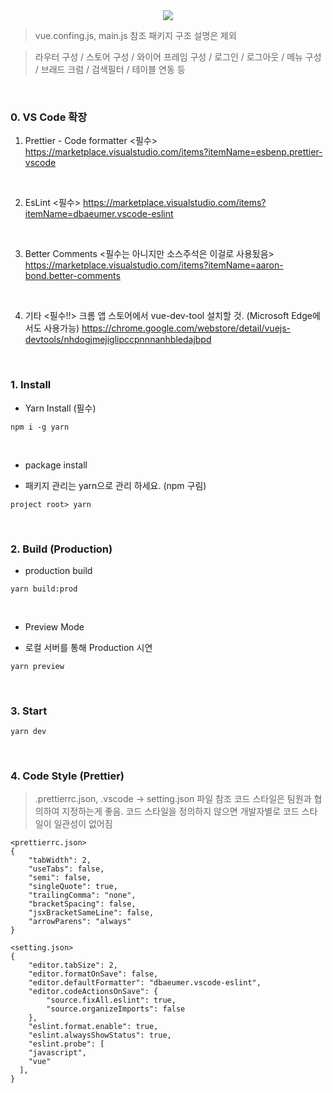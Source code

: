 <div align="center">
  <img src="https://blog.kakaocdn.net/dn/nprmt/btqu0463kbN/Gso0UtWFz6UY0X1DLcOSnk/img.jpg" />
</div>

> vue.confing.js, main.js 참조
> 패키지 구조 설명은 제외

> 라우터 구성 / 스토어 구성 / 와이어 프레임 구성 / 로그인 / 로그아웃 / 메뉴 구성 / 브래드 크럼 / 검색필터 / 테이블 연동 등

<br>

### 0. VS Code 확장
1. Prettier - Code formatter <필수>
https://marketplace.visualstudio.com/items?itemName=esbenp.prettier-vscode

<br>

2. EsLint <필수>
https://marketplace.visualstudio.com/items?itemName=dbaeumer.vscode-eslint

<br>

3. Better Comments <필수는 아니지만 소스주석은 이걸로 사용됬음>
https://marketplace.visualstudio.com/items?itemName=aaron-bond.better-comments

<br>

4. 기타 <필수!!>
크롬 앱 스토어에서 vue-dev-tool 설치할 것.
(Microsoft Edge에서도 사용가능)
https://chrome.google.com/webstore/detail/vuejs-devtools/nhdogjmejiglipccpnnnanhbledajbpd


<br>

### 1. Install

* Yarn Install (필수)
```
npm i -g yarn
```
<br>

* package install
- 패키지 관리는 yarn으로 관리 하세요. (npm 구림)
```
project root> yarn
```
<br>

### 2. Build (Production)
* production build
```
yarn build:prod
```
<br>

* Preview Mode
- 로컬 서버를 통해 Production 시연
```
yarn preview
```
<br>

### 3. Start
```
yarn dev
```
<br>

### 4. Code Style (Prettier)
> .prettierrc.json, .vscode -> setting.json 파일 참조
> 코드 스타일은 팀원과 협의하여 지정하는게 좋음.
> 코드 스타일을 정의하지 않으면 개발자별로 코드 스타일이 일관성이 없어짐
``` 
<prettierrc.json>
{
	"tabWidth": 2,
	"useTabs": false,
	"semi": false,
	"singleQuote": true,
	"trailingComma": "none",
	"bracketSpacing": false,
	"jsxBracketSameLine": false,
	"arrowParens": "always"
}
```
```
<setting.json>
{
    "editor.tabSize": 2,
    "editor.formatOnSave": false,
    "editor.defaultFormatter": "dbaeumer.vscode-eslint",
    "editor.codeActionsOnSave": {
        "source.fixAll.eslint": true,
        "source.organizeImports": false
    },
    "eslint.format.enable": true,
    "eslint.alwaysShowStatus": true,
    "eslint.probe": [
    "javascript",
    "vue"
  ],
}
```
